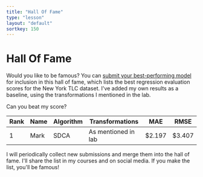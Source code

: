 ```yaml
---
title: "Hall Of Fame"
type: "lesson"
layout: "default"
sortkey: 150
---
```


# Hall Of Fame

Would you like to be famous? You can [submit your best-performing model](mailto:mark@mdfteurope.com) for inclusion in this hall of fame, which lists the best regression evaluation scores for the New York TLC dataset. I've added my own results as a baseline, using the transformations I mentioned in the lab. 

Can you beat my score?

| Rank | Name | Algorithm | Transformations |   MAE   |  RMSE   |
|------|------|-----------|-----------------|---------|---------|
|  1   | Mark | SDCA      | As mentioned in lab | $2.197 | $3.407 |

I will periodically collect new submissions and merge them into the hall of fame. I'll share the list in my courses and on social media. If you make the list, you'll be famous!
